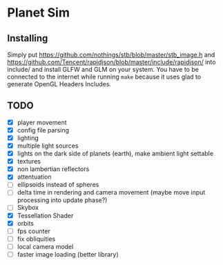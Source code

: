 # Planet Sim

## Installing
Simply put https://github.com/nothings/stb/blob/master/stb_image.h and https://github.com/Tencent/rapidjson/blob/master/include/rapidjson/ into include/
and install GLFW and GLM on your system.
You have to be connected to the internet while running `make` because
it uses glad to generate OpenGL Headers Includes.

## TODO
- [x] player movement
- [x] config file parsing
- [x] lighting
- [x] multiple light sources
- [x] lights on the dark side of planets (earth), make ambient light settable
- [x] textures
- [x] non lambertian reflectors
- [x] attentuation
- [ ] ellipsoids instead of spheres
- [ ] delta time in rendering and camera movement (maybe move input processing into update phase?)
- [ ] Skybox
- [x] Tessellation Shader
- [x] orbits
- [ ] fps counter
- [ ] fix obliquities
- [ ] local camera model
- [ ] faster image loading (better library)